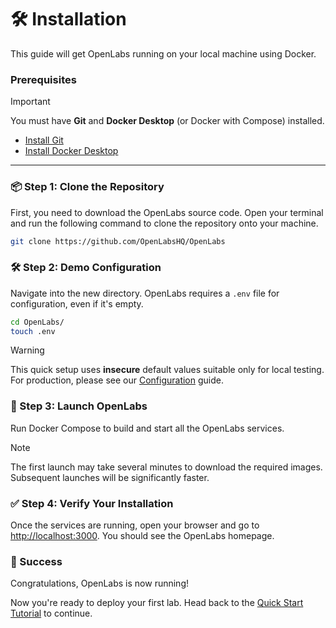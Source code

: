 # 🛠️ Installation

This guide will get OpenLabs running on your local machine using Docker.

### Prerequisites

> [!IMPORTANT]
> You must have **Git** and **Docker Desktop** (or Docker with Compose) installed.
>
> * [Install Git](https://git-scm.com/downloads)
> * [Install Docker Desktop](https://www.docker.com/products/docker-desktop/)

---

### 📦 Step 1: Clone the Repository

First, you need to download the OpenLabs source code. Open your terminal and run the following command to clone the repository onto your machine.

```bash
git clone https://github.com/OpenLabsHQ/OpenLabs
```

### 🛠️ Step 2: Demo Configuration

Navigate into the new directory. OpenLabs requires a `.env` file for configuration, even if it's empty.

```bash
cd OpenLabs/
touch .env
```

> [!WARNING]
> This quick setup uses **insecure** default values suitable only for local testing. For production, please see our [Configuration](guides/configuration.md) guide.

### 🚀 Step 3: Launch OpenLabs

Run Docker Compose to build and start all the OpenLabs services. 

> [!NOTE]
> The first launch may take several minutes to download the required images. Subsequent launches will be significantly faster.

### ✅ Step 4: Verify Your Installation

Once the services are running, open your browser and go to [http://localhost:3000](http://localhost:3000). You should see the OpenLabs homepage.

### 🎉 Success

Congratulations, OpenLabs is now running!

Now you're ready to deploy your first lab. Head back to the [Quick Start Tutorial](tutorials/quick-start.md) to continue.